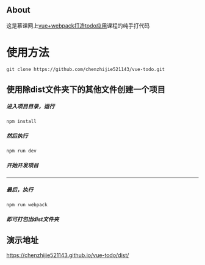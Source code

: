 ## About
这是慕课网上[vue+webpack打造todo应用](https://www.imooc.com/comment/935)课程的纯手打代码

# 使用方法

```git
git clone https://github.com/chenzhijie521143/vue-todo.git
```
## 使用除dist文件夹下的其他文件创建一个项目

##### 进入项目目录，运行
```
npm install
```
##### 然后执行
```
npm run dev
```
##### 开始开发项目
***
##### 最后，执行
```
npm run webpack
```
##### 即可打包出dist文件夹

## 演示地址

https://chenzhijie521143.github.io/vue-todo/dist/


